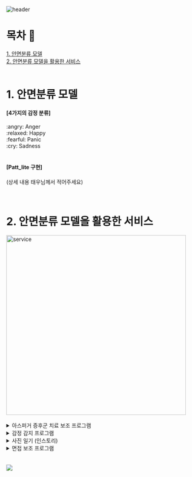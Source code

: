 ![header](https://capsule-render.vercel.app/api?type=slice&color=1478cd&height=225&section=header&animation=fadeIn&text=Step-up%20Project&desc=Member:%20박태우,%20김수현,%20이재익,%20이주완,%20허은영&fontColor=ffffff&fontSize=40&fontAlign=72&fontAlignY=20&descSize=15&descAlign=72&descAlignY=35&rotate=15)

# 목차 :bookmark_tabs:
[1. 안면분류 모델](#1-안면분류-모델)<br>
[2. 안면분류 모델을 활용한 서비스](#2-안면분류-모델을-활용한-서비스)<br><br>

# 1. 안면분류 모델
<div>
	<h4>[4가지의 감정 분류]</h4>
	:angry: Anger<br>
	:relaxed: Happy<br>
	:fearful: Panic<br>
	:cry: Sadness<br><br>
	<h4>[Patt_lite 구현]</h4>
	(상세 내용 태우님께서 적어주세요)
</div>
<br><br>

# 2. 안면분류 모델을 활용한 서비스
<div>
	<img width="474" alt="service" src="https://github.com/iamrosy20/WASSUPAI/assets/81972902/7bfeda17-5348-4b05-a2ef-517655d2cf2f"><br><br>
</div>

<details>
<summary>아스퍼거 증후군 치료 보조 프로그램</summary>
	상세내용1
  	<img width="327" alt="1" src="https://github.com/iamrosy20/WASSUPAI/assets/81972902/7d61a510-5597-485a-ac65-d1dec76f9a93">
</details>

 <details>
<summary>감정 감지 프로그램</summary>
	상세내용2	
</details>

 <details>
<summary>사진 일기 (인스토리)</summary>
	상세내용3
  	<img width="276" alt="3" src="https://github.com/iamrosy20/WASSUPAI/assets/81972902/0ecb6d73-4333-4c39-b554-f5b40013a40b">
</details>

 <details>
<summary>면접 보조 프로그램</summary>
	상세내용4
  	<img width="256" alt="4" src="https://github.com/iamrosy20/WASSUPAI/assets/81972902/323d7669-0aff-4e2b-ace3-6848754be06a">
</details>
<br><br>

<div>
	<a href="https://www.notion.so/68917b8e5bc54a978beec758fd546705?v=f873038b83454d938f8e42ef863b2d9c">
		<img src="https://img.shields.io/badge/Notion-000000?style=flat&logo=Notion&logoColor=white"/>
	</a>
</div>
